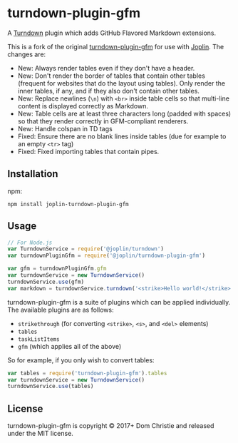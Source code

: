# turndown-plugin-gfm

A [Turndown](https://github.com/domchristie/turndown) plugin which adds GitHub Flavored Markdown extensions.

This is a fork of the original [turndown-plugin-gfm](https://github.com/domchristie/turndown-plugin-gfm) for use with [Joplin](https://github.com/laurent22/joplin). The changes are:

- New: Always render tables even if they don't have a header.
- New: Don't render the border of tables that contain other tables (frequent for websites that do the layout using tables). Only render the inner tables, if any, and if they also don't contain other tables.
- New: Replace newlines (`\n`) with `<br>` inside table cells so that multi-line content is displayed correctly as Markdown.
- New: Table cells are at least three characters long (padded with spaces) so that they render correctly in GFM-compliant renderers.
- New: Handle colspan in TD tags
- Fixed: Ensure there are no blank lines inside tables (due for example to an empty `<tr>` tag)
- Fixed: Fixed importing tables that contain pipes.

## Installation

npm:

```
npm install joplin-turndown-plugin-gfm
```

## Usage

```js
// For Node.js
var TurndownService = require('@joplin/turndown')
var turndownPluginGfm = require('@joplin/turndown-plugin-gfm')

var gfm = turndownPluginGfm.gfm
var turndownService = new TurndownService()
turndownService.use(gfm)
var markdown = turndownService.turndown('<strike>Hello world!</strike>')
```

turndown-plugin-gfm is a suite of plugins which can be applied individually. The available plugins are as follows:

- `strikethrough` (for converting `<strike>`, `<s>`, and `<del>` elements)
- `tables`
- `taskListItems`
- `gfm` (which applies all of the above)

So for example, if you only wish to convert tables:

```js
var tables = require('turndown-plugin-gfm').tables
var turndownService = new TurndownService()
turndownService.use(tables)
```

## License

turndown-plugin-gfm is copyright © 2017+ Dom Christie and released under the MIT license.
